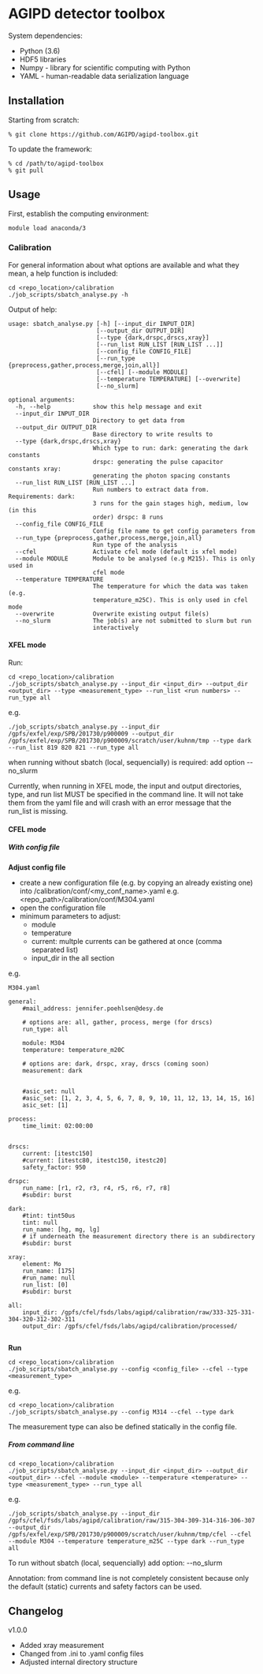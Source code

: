 # AGIPD detector toolbox

System dependencies:
  * Python (3.6)
  * HDF5 libraries 
  * Numpy - library for scientific computing with Python
  * YAML -  human-readable data serialization language
  
## Installation

Starting from scratch:
```
% git clone https://github.com/AGIPD/agipd-toolbox.git
``` 

To update the framework:
```
% cd /path/to/agipd-toolbox
% git pull
```

## Usage

First, establish the computing environment:
```
module load anaconda/3
```

### Calibration

For general information about what options are available and what they mean, a help function is included:
```
cd <repo_location>/calibration
./job_scripts/sbatch_analyse.py -h
```

Output of help:
```
usage: sbatch_analyse.py [-h] [--input_dir INPUT_DIR]
                         [--output_dir OUTPUT_DIR]
                         [--type {dark,drspc,drscs,xray}]
                         [--run_list RUN_LIST [RUN_LIST ...]]
                         [--config_file CONFIG_FILE]
                         [--run_type {preprocess,gather,process,merge,join,all}]
                         [--cfel] [--module MODULE]
                         [--temperature TEMPERATURE] [--overwrite]
                         [--no_slurm]

optional arguments:
  -h, --help            show this help message and exit
  --input_dir INPUT_DIR
                        Directory to get data from
  --output_dir OUTPUT_DIR
                        Base directory to write results to
  --type {dark,drspc,drscs,xray}
                        Which type to run: dark: generating the dark constants
                        drspc: generating the pulse capacitor constants xray:
                        generating the photon spacing constants
  --run_list RUN_LIST [RUN_LIST ...]
                        Run numbers to extract data from. Requirements: dark:
                        3 runs for the gain stages high, medium, low (in this
                        order) drspc: 8 runs
  --config_file CONFIG_FILE
                        Config file name to get config parameters from
  --run_type {preprocess,gather,process,merge,join,all}
                        Run type of the analysis
  --cfel                Activate cfel mode (default is xfel mode)
  --module MODULE       Module to be analysed (e.g M215). This is only used in
                        cfel mode
  --temperature TEMPERATURE
                        The temperature for which the data was taken (e.g.
                        temperature_m25C). This is only used in cfel mode
  --overwrite           Overwrite existing output file(s)
  --no_slurm            The job(s) are not submitted to slurm but run
                        interactively
```


#### XFEL mode

Run:
```
cd <repo_location>/calibration
./job_scripts/sbatch_analyse.py --input_dir <input_dir> --output_dir <output_dir> --type <measurement_type> --run_list <run numbers> --run_type all
```
e.g.
```
./job_scripts/sbatch_analyse.py --input_dir /gpfs/exfel/exp/SPB/201730/p900009 --output_dir /gpfs/exfel/exp/SPB/201730/p900009/scratch/user/kuhnm/tmp --type dark --run_list 819 820 821 --run_type all
```
when running without sbatch (local, sequencially) is required: add option --no_slurm

Currently, when running in XFEL mode, the input and output directories, type, and run list MUST be specified in the command line.  It will not take them from the yaml file and will crash with an error message that the run_list is missing.

#### CFEL mode

##### With config file

**Adjust config file**

* create a new configuration file (e.g. by copying an already existing one) into <repo-path>/calibration/conf/<my_conf_name>.yaml
  e.g. <repo_path>/calibration/conf/M304.yaml
* open the configuration file
* minimum parameters to adjust:
  * module
  * temperature
  * current: multple currents can be gathered at once (comma separated list)
  * input_dir in the all section

e.g.
```
M304.yaml

general:
    #mail_address: jennifer.poehlsen@desy.de

    # options are: all, gather, process, merge (for drscs)
    run_type: all

    module: M304
    temperature: temperature_m20C

    # options are: dark, drspc, xray, drscs (coming soon)
    measurement: dark


    #asic_set: null
    #asic_set: [1, 2, 3, 4, 5, 6, 7, 8, 9, 10, 11, 12, 13, 14, 15, 16]
    asic_set: [1]

process:
    time_limit: 02:00:00


drscs:
    current: [itestc150]
    #current: [itestc80, itestc150, itestc20]
    safety_factor: 950

drspc:
    run_name: [r1, r2, r3, r4, r5, r6, r7, r8]
    #subdir: burst

dark:
    #tint: tint50us
    tint: null
    run_name: [hg, mg, lg]
    # if underneath the measurement directory there is an subdirectory
    #subdir: burst

xray:
    element: Mo
    run_name: [175]
    #run_name: null
    run_list: [0]
    #subdir: burst

all:
    input_dir: /gpfs/cfel/fsds/labs/agipd/calibration/raw/333-325-331-304-320-312-302-311
    output_dir: /gpfs/cfel/fsds/labs/agipd/calibration/processed/


```

**Run**
```
cd <repo_location>/calibration
./job_scripts/sbatch_analyse.py --config <config_file> --cfel --type <measurement_type>
```

e.g.
```
cd <repo_location>/calibration
./job_scripts/sbatch_analyse.py --config M314 --cfel --type dark
```
The measurement type can also be defined statically in the config file.

##### From command line

```
cd <repo_location>/calibration
./job_scripts/sbatch_analyse.py --input_dir <input_dir> --output_dir <output_dir> --cfel --module <module> --temperature <temperature> --type <measurement_type> --run_type all
```
e.g.
```
./job_scripts/sbatch_analyse.py --input_dir /gpfs/cfel/fsds/labs/agipd/calibration/raw/315-304-309-314-316-306-307 --output_dir /gpfs/exfel/exp/SPB/201730/p900009/scratch/user/kuhnm/tmp/cfel --cfel --module M304 --temperature temperature_m25C --type dark --run_type all
```
To run without sbatch (local, sequencially) add option: --no_slurm

Annotation: from command line is not completely consistent because only the default (static) currents and safety factors can be used.

## Changelog

v1.0.0
- Added xray measurement
- Changed from .ini to .yaml config files
- Adjusted internal directory structure
